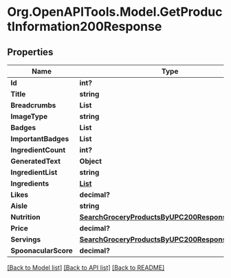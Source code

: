 # Org.OpenAPITools.Model.GetProductInformation200Response

## Properties

Name | Type | Description | Notes
------------ | ------------- | ------------- | -------------
**Id** | **int?** |  | 
**Title** | **string** |  | 
**Breadcrumbs** | **List<string>** |  | 
**ImageType** | **string** |  | 
**Badges** | **List<string>** |  | 
**ImportantBadges** | **List<string>** |  | 
**IngredientCount** | **int?** |  | 
**GeneratedText** | **Object** |  | [optional] 
**IngredientList** | **string** |  | 
**Ingredients** | [**List<GetProductInformation200ResponseIngredientsInner>**](GetProductInformation200ResponseIngredientsInner.md) |  | 
**Likes** | **decimal?** |  | 
**Aisle** | **string** |  | 
**Nutrition** | [**SearchGroceryProductsByUPC200ResponseNutrition**](SearchGroceryProductsByUPC200ResponseNutrition.md) |  | 
**Price** | **decimal?** |  | 
**Servings** | [**SearchGroceryProductsByUPC200ResponseServings**](SearchGroceryProductsByUPC200ResponseServings.md) |  | 
**SpoonacularScore** | **decimal?** |  | 

[[Back to Model list]](../README.md#documentation-for-models) [[Back to API list]](../README.md#documentation-for-api-endpoints) [[Back to README]](../README.md)

